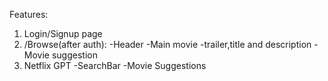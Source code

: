 Features:
1. Login/Signup page
2. /Browse(after auth):
    -Header
    -Main movie
        -trailer,title and description
        -Movie suggestion
3. Netflix GPT 
    -SearchBar
    -Movie Suggestions      